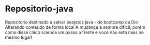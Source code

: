# Repositorio-java
Repositorio destinado a salvar peojetos java - do bootcamp da Dio
Alterando conteudo de forma local
A mudança é sempre dificil, porém como disse chico science um passo a frente e você não está mais no mesmo lugar!
